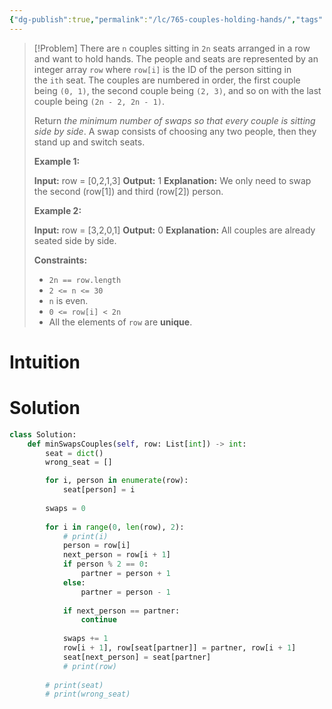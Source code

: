 ```yaml
---
{"dg-publish":true,"permalink":"/lc/765-couples-holding-hands/","tags":["greedy","dfs","bfs","graph","unionFind"]}
---
```


>[!Problem]
>There are `n` couples sitting in `2n` seats arranged in a row and want to hold hands.
> The people and seats are represented by an integer array `row` where `row[i]` is the ID of the person sitting in the `ith` seat. The couples are numbered in order, the first couple being `(0, 1)`, the second couple being `(2, 3)`, and so on with the last couple being `(2n - 2, 2n - 1)`.
> 
> Return _the minimum number of swaps so that every couple is sitting side by side_. A swap consists of choosing any two people, then they stand up and switch seats.
> 
> **Example 1:**
> 
> **Input:** row = [0,2,1,3]
> **Output:** 1
> **Explanation:** We only need to swap the second (row[1]) and third (row[2]) person.
> 
> **Example 2:**
> 
> **Input:** row = [3,2,0,1]
> **Output:** 0
> **Explanation:** All couples are already seated side by side.
> 
> **Constraints:**
> 
> - `2n == row.length`
> - `2 <= n <= 30`
> - `n` is even.
> - `0 <= row[i] < 2n`
> - All the elements of `row` are **unique**.

# Intuition

# Solution
```python
class Solution:
    def minSwapsCouples(self, row: List[int]) -> int:
        seat = dict()
        wrong_seat = []

        for i, person in enumerate(row):
            seat[person] = i
        
        swaps = 0
        
        for i in range(0, len(row), 2):
            # print(i)
            person = row[i]
            next_person = row[i + 1]
            if person % 2 == 0:
                partner = person + 1
            else:
                partner = person - 1
            
            if next_person == partner:
                continue
            
            swaps += 1
            row[i + 1], row[seat[partner]] = partner, row[i + 1]
            seat[next_person] = seat[partner]
            # print(row)
        
        # print(seat)
        # print(wrong_seat)
```